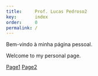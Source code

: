 ```yaml
---
title:     Prof. Lucas Pedroso2
key:       index
order:     0
permalink: /
---
```

Bem-vindo à minha página pessoal.

Welcome to my personal page.

<a href="#" class="btn">Page1</a>
<a href="#" class="btn">Page2</a>
